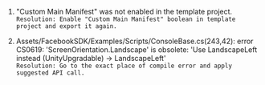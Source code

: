 1. "Custom Main Manifest" was not enabled in the template project.\
``Resolution: Enable "Custom Main Manifest" boolean in template project and export it again.``

2. Assets/FacebookSDK/Examples/Scripts/ConsoleBase.cs(243,42): error CS0619: 'ScreenOrientation.Landscape' is obsolete: 'Use LandscapeLeft instead (UnityUpgradable) -> LandscapeLeft'\
``Resolution: Go to the exact place of compile error and apply suggested API call.``
